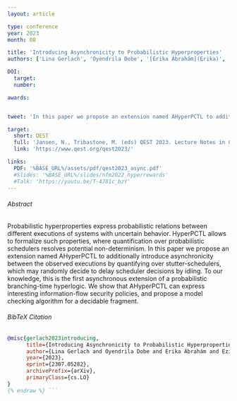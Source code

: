 ```yaml
---
layout: article

type: conference
year: 2023
month: 08

title: 'Introducing Asynchronicity to Probabilistic Hyperproperties'
authors: ['Lina Gerlach', 'Oyendrila Dobe', '[Erika Ábrahám](Erika)', '[Ezio Bartocci](Ezio)', '[Borzoo Bonakdarpour](Borzoo)']

DOI:
  target: 
  number: 

awards:


tweet: 'In this paper we propose an extension named AHyperPCTL to additionally introduce asynchronicity between the observed executions by quantifying over stutter-schedulers, which may randomly decide to delay scheduler decisions by idling. We show that AHyperPCTL can express interesting information-flow security policies, and propose a model checking algorithm for a decidable fragment.'

target:
  short: QEST
  full: 'Jansen, N., Tribastone, M. (eds) QEST 2023. Lecture Notes in Computer Science, vol 14287'
  link: 'https://www.qest.org/qest2023/'

links:
  PDF: '%BASE_URL%/assets/pdf/qest2023_async.pdf'
  #Slides: '%BASE_URL%/slides/nfm2022_hyperrewards'
  #Talk: 'https://youtu.be/T-4J81c_bzY'
---
```


###### Abstract

Probabilistic hyperproperties express probabilistic relations between different executions of systems with uncertain behavior. HyperPCTL allows to formalize such properties, where quantification over probabilistic schedulers resolves potential non-determinism. In this paper we propose an extension named AHyperPCTL to additionally introduce asynchronicity between the observed executions by quantifying over stutter-schedulers, which may randomly decide to delay scheduler decisions by idling. To our knowledge, this is the first asynchronous extension of a probabilistic branching-time hyperlogic. We show that AHyperPCTL can express interesting information-flow security policies, and propose a model checking algorithm for a decidable fragment.

###### BibTeX Citation

```bibtex {% raw %}
@misc{gerlach2023introducing,
      title={Introducing Asynchronicity to Probabilistic Hyperproperties}, 
      author={Lina Gerlach and Oyendrila Dobe and Erika Ábrahám and Ezio Bartocci and Borzoo Bonakdarpour},
      year={2023},
      eprint={2307.05282},
      archivePrefix={arXiv},
      primaryClass={cs.LO}
}
{% endraw %} ```